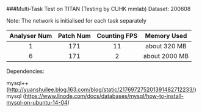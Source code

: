 ###Multi-Task Test on TITAN (Testing by CUHK mmlab)
Dataset: 200608

Note: The network is initialised for each task separately

Analyser Num | Patch Num | Counting FPS | Memory Used
:---: | :---: | :---: | :---:
1 | 171 | 11 | about 320 MB
6 | 171 | 2 | about 2000 MB


Dependencies:

mysql++ (http://yuanshuilee.blog.163.com/blog/static/217697275201391482712233/)
mysql (https://www.linode.com/docs/databases/mysql/how-to-install-mysql-on-ubuntu-14-04)

